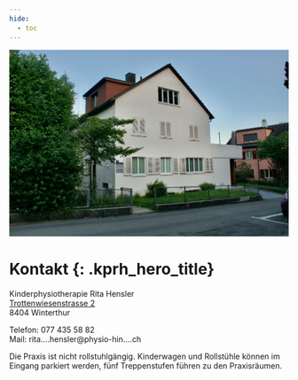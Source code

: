 ```yaml
---
hide:
  - toc
---
```


<img class="kprh_hero kprh_hero_haus" src="../assets/haus.jpg" alt="In diesem Gebäude ist die Kinderphysiotherapie">

# Kontakt {: .kprh_hero_title}

Kinderphysiotherapie Rita Hensler<br>
[Trottenwiesenstrasse 2](https://www.google.ch/maps/place/Kinderphysiotherapie+Rita+Hensler/@47.5026236,8.7453224,17z/data=!3m1!4b1!4m6!3m5!1s0x479a9947f8972f45:0x370928b29aa906a!8m2!3d47.50262!4d8.7479027!16s%2Fg%2F11v9yvg48m?entry=ttu)<br>
8404 Winterthur<br>

Telefon: 077 435 58 82<br>
Mail: <!-- fhetydagzzzgjds --> rita.<span class="blockspam" aria-hidden="true">...</span>hensler@<!-- sdfjsdhfkjypcs -->physio-hin<!-- asjoxp --><span class="blockspam" aria-hidden="true">...</span>.ch

Die Praxis ist  nicht rollstuhlgängig. Kinderwagen und Rollstühle können im Eingang parkiert werden, fünf Treppenstufen führen zu den Praxisräumen. 


